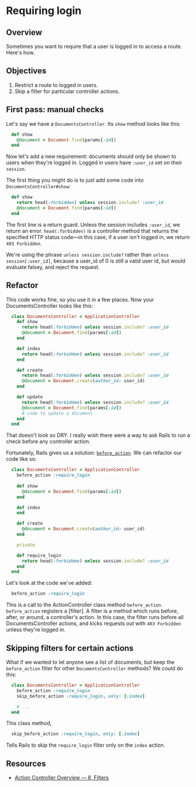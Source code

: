 # Requiring login

## Overview

Sometimes you want to require that a user is logged in to access a route. Here's how.

## Objectives
  1. Restrict a route to logged in users.
  2. Skip a filter for particular controller actions.

## First pass: manual checks

Let's say we have a `DocumentsController`. Its `show` method looks like this:

```ruby
  def show
    @document = Document.find(params[:id])
  end
```
Now let's add a new requirement: documents should only be shown to users when they're logged in. Logged in users have `:user_id` set on their `session`.

The first thing you might do is to just add some code into `DocumentsController#show`:

```ruby
  def show
    return head(:forbidden) unless session.include? :user_id
    @document = Document.find(params[:id])
  end
```

The first line is a return guard. Unless the session includes `:user_id`, we return an error. `head(:forbidden)` is a controller method that returns the specified HTTP status code—in this case, if a user isn't logged in, we return `403 Forbidden`.

We're using the phrase `unless session.include?` rather than `unless session[:user_id]`, because a user_id of 0 is still a valid user id, but would evaluate falsey, and reject the request.

## Refactor

This code works fine, so you use it in a few places. Now your DocumentsController looks like this:

```ruby
  class DocumentsController < ApplicationController
    def show
      return head(:forbidden) unless session.include? :user_id
      @document = Document.find(params[:id])
    end

    def index
      return head(:forbidden) unless session.include? :user_id
    end

    def create
      return head(:forbidden) unless session.include? :user_id
      @document = Document.create(author_id: user_id)
    end

    def update
      return head(:forbidden) unless session.include? :user_id
      @document = Document.find(params[:id])
      # code to update a document
    end    
  end
```

That doesn't look so DRY. I really wish there were a way to ask Rails to run a check before any controller action.

Fortunately, Rails gives us a solution: [`before_action`][filters]. We can refactor our code like so:

```ruby
  class DocumentsController < ApplicationController
    before_action :require_login
    
    def show
      @document = Document.find(params[:id])
    end

    def index
    end

    def create
      @document = Document.create(author_id: user_id)
    end

    private

    def require_login
      return head(:forbidden) unless session.include? :user_id    
    end
  end
```

Let's look at the code we've added:
```ruby
  before_action :require_login
```

This is a call to the ActionController class method `before_action`. `before_action` registers a [filter]. A filter is a method which runs before, after, or around, a controller's action. In this case, the filter runs before all DocumentsController actions, and kicks requests out with `403 Forbidden` unless they're logged in.

## Skipping filters for certain actions

What if we wanted to let anyone see a list of documents, but keep the `before_action` filter for other `DocumentsController` methods? We could do this:

```ruby
  class DocumentsController < ApplicationController
    before_action :require_login
    skip_before_action :require_login, only: [:index]

    # ...
  end
```

This class method,

```ruby
  skip_before_action :require_login, only: [:index]
```

Tells Rails to skip the `require_login` filter only on the `index` action.

## Resources
  * [Action Controller Overview — 8, Filters][filters]

[filters]: http://guides.rubyonrails.org/action_controller_overview.html#filters
